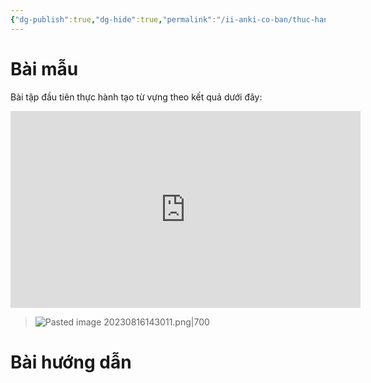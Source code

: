 ```yaml
---
{"dg-publish":true,"dg-hide":true,"permalink":"/ii-anki-co-ban/thuc-hanh-1-tao-the-tu-vung-tieng-anh-1-mat-co-hinh-anh-am-thanh/","hide":true,"dgPassFrontmatter":true}
---
```


# Bài mẫu

Bài tập đầu tiên thực hành tạo từ vựng theo kết quả dưới đây:

<iframe width="560" height="315" src="https://www.youtube.com/embed/fOagkeb090M" title="YouTube video player" frameborder="0" allow="accelerometer; autoplay; clipboard-write; encrypted-media; gyroscope; picture-in-picture; web-share" allowfullscreen></iframe>

> ![Pasted image 20230816143011.png|700](/img/user/Y.%20Files/Pasted%20image%2020230816143011.png)

# Bài hướng dẫn


